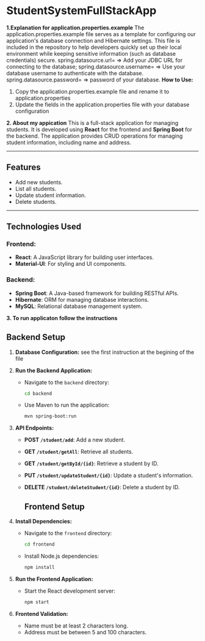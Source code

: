 # StudentSystemFullStackApp

**1.Explanation for application.properties.example**
The application.properties.example file serves as a template for configuring our application's database connection and Hibernate settings. This file is included in the repository to help developers quickly set up their local environment while keeping sensitive information (such as database credentials) secure.
spring.datasource.url= => Add your JDBC URL for connecting to the database;
spring.datasource.username= => Use your database username to authenticate with the database.
spring.datasource.password= => password of your database.
**How to Use:**

1. Copy the application.properties.example file and rename it to application.properties
2. Update the fields in the application.properties file with your database configuration

**2. About my appication**
This is a full-stack application for managing students. It is developed using **React** for the frontend and **Spring Boot** for the backend. The application provides CRUD operations for managing student information, including name and address.

---

## **Features**

- Add new students.
- List all students.
- Update student information.
- Delete students.

---

## **Technologies Used**

### Frontend:

- **React**: A JavaScript library for building user interfaces.
- **Material-UI**: For styling and UI components.

### Backend:

- **Spring Boot**: A Java-based framework for building RESTful APIs.
- **Hibernate**: ORM for managing database interactions.
- **MySQL**: Relational database management system.

**3. To run applicaton follow the instructions**

## **Backend Setup**

1. **Database Configuration:**
   see the first instruction at the begining of the file

2. **Run the Backend Application:**

   - Navigate to the `backend` directory:
     ```bash
     cd backend
     ```
   - Use Maven to run the application:
     ```bash
     mvn spring-boot:run
     ```

3. **API Endpoints:**

   - **POST `/student/add`**: Add a new student.
   - **GET `/student/getAll`**: Retrieve all students.
   - **GET `/student/getById/{id}`**: Retrieve a student by ID.
   - **PUT `/student/updateStudent/{id}`**: Update a student's information.
   - **DELETE `/student/deleteStudent/{id}`**: Delete a student by ID.

     ## **Frontend Setup**

4. **Install Dependencies:**

   - Navigate to the `frontend` directory:
     ```bash
     cd frontend
     ```
   - Install Node.js dependencies:
     ```bash
     npm install
     ```

5. **Run the Frontend Application:**

   - Start the React development server:
     ```bash
     npm start
     ```

6. **Frontend Validation:**
   - Name must be at least 2 characters long.
   - Address must be between 5 and 100 characters.
